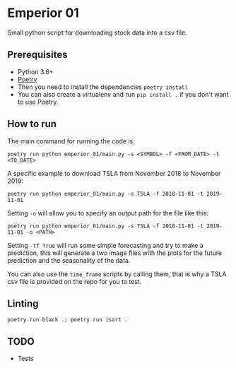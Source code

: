 # Emperior 01
Small python script for downloading stock data into a csv file.

## Prerequisites
- Python 3.6+
- [Poetry](https://python-poetry.org/docs/#installing-with-the-official-installer)
- Then you need to install the dependencies `poetry install`
- You can also create a virtualenv and run `pip install .` if you don't want to use Poetry.

## How to run
The main command for running the code is:
```
poetry run python emperior_01/main.py -s <SYMBOL> -f <FROM_DATE> -t <TO_DATE>
```

A specific example to download TSLA from November 2018 to November 2019:
```
poetry run python emperior_01/main.py -s TSLA -f 2018-11-01 -t 2019-11-01
```

Setting `-o` will allow you to specify an output path for the file like this:
```
poetry run python emperior_01/main.py -s TSLA -f 2018-11-01 -t 2019-11-01 -o <PATH>
```

Setting `-tf True` will run some simple forecasting and try to make a prediction, this will generate a two image files with the plots for the future prediction and the seasonality of the data.

You can also use the `time_frame` scripts by calling them, that is why a TSLA csv file is provided on the repo for you to test.

## Linting
```
poetry run black .; poetry run isort .
```

## TODO
- Tests